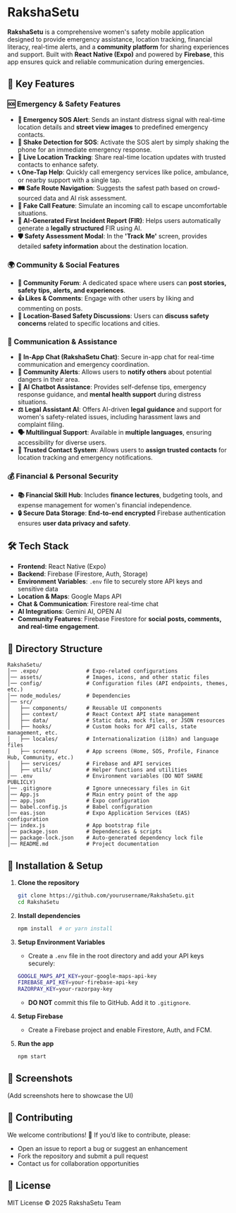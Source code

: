 # RakshaSetu

**RakshaSetu** is a comprehensive women's safety mobile application designed to provide emergency assistance, location tracking, financial literacy, real-time alerts, and a **community platform** for sharing experiences and support. Built with **React Native (Expo)** and powered by **Firebase**, this app ensures quick and reliable communication during emergencies.

## 🚀 Key Features

### 🆘 Emergency & Safety Features
- **🚨 Emergency SOS Alert**: Sends an instant distress signal with real-time location details and **street view images** to predefined emergency contacts.
- **📳 Shake Detection for SOS**: Activate the SOS alert by simply shaking the phone for an immediate emergency response.
- **📍 Live Location Tracking**: Share real-time location updates with trusted contacts to enhance safety.
- **📞 One-Tap Help**: Quickly call emergency services like police, ambulance, or nearby support with a single tap.
- **🛤️ Safe Route Navigation**: Suggests the safest path based on crowd-sourced data and AI risk assessment.
- **📲 Fake Call Feature**: Simulate an incoming call to escape uncomfortable situations.
- **📝 AI-Generated First Incident Report (FIR)**: Helps users automatically generate a **legally structured** FIR using AI.
- **🛡️ Safety Assessment Modal**: In the **'Track Me'** screen, provides detailed **safety information** about the destination location.

### 🌍 Community & Social Features
- **📝 Community Forum**: A dedicated space where users can **post stories, safety tips, alerts, and experiences**.
- **👍 Likes & Comments**: Engage with other users by liking and commenting on posts.
- **📌 Location-Based Safety Discussions**: Users can **discuss safety concerns** related to specific locations and cities.

### 💬 Communication & Assistance
- **💬 In-App Chat (RakshaSetu Chat)**: Secure in-app chat for real-time communication and emergency coordination.
- **📢 Community Alerts**: Allows users to **notify others** about potential dangers in their area.
- **🤖 AI Chatbot Assistance**: Provides self-defense tips, emergency response guidance, and **mental health support** during distress situations.
- **⚖️ Legal Assistant AI**: Offers AI-driven **legal guidance** and support for women's safety-related issues, including harassment laws and complaint filing.
- **🗣️ Multilingual Support**: Available in **multiple languages**, ensuring accessibility for diverse users.
- **📌 Trusted Contact System**: Allows users to **assign trusted contacts** for location tracking and emergency notifications.

### 💰 Financial & Personal Security
- **📚 Financial Skill Hub**: Includes **finance lectures**, budgeting tools, and expense management for women's financial independence.
- **🔒 Secure Data Storage**: **End-to-end encrypted** Firebase authentication ensures **user data privacy and safety**.

## 🛠️ Tech Stack

- **Frontend**: React Native (Expo)
- **Backend**: Firebase (Firestore, Auth, Storage)
- **Environment Variables**: `.env` file to securely store API keys and sensitive data
- **Location & Maps**: Google Maps API 
- **Chat & Communication**: Firestore real-time chat
- **AI Integrations**: Gemini AI, OPEN AI
- **Community Features**: Firebase Firestore for **social posts, comments, and real-time engagement**.

## 📂 Directory Structure
```
RakshaSetu/
│── .expo/               # Expo-related configurations
│── assets/              # Images, icons, and other static files
│── config/              # Configuration files (API endpoints, themes, etc.)
│── node_modules/        # Dependencies
│── src/
│   ├── components/      # Reusable UI components
│   ├── context/         # React Context API state management
│   ├── data/            # Static data, mock files, or JSON resources
│   ├── hooks/           # Custom hooks for API calls, state management, etc.
│   ├── locales/         # Internationalization (i18n) and language files
│   ├── screens/         # App screens (Home, SOS, Profile, Finance Hub, Community, etc.)
│   ├── services/        # Firebase and API services
│   ├── utils/           # Helper functions and utilities
│── .env                 # Environment variables (DO NOT SHARE PUBLICLY)
│── .gitignore           # Ignore unnecessary files in Git
│── App.js               # Main entry point of the app
│── app.json             # Expo configuration
│── babel.config.js      # Babel configuration
│── eas.json             # Expo Application Services (EAS) configuration
│── index.js             # App bootstrap file
│── package.json         # Dependencies & scripts
│── package-lock.json    # Auto-generated dependency lock file
│── README.md            # Project documentation
```

## 🔧 Installation & Setup

1. **Clone the repository**
   ```sh
   git clone https://github.com/yourusername/RakshaSetu.git
   cd RakshaSetu
   ```

2. **Install dependencies**
   ```sh
   npm install  # or yarn install
   ```

3. **Setup Environment Variables**
   - Create a `.env` file in the root directory and add your API keys securely:
   ```sh
   GOOGLE_MAPS_API_KEY=your-google-maps-api-key
   FIREBASE_API_KEY=your-firebase-api-key
   RAZORPAY_KEY=your-razorpay-key
   ```
   - **DO NOT** commit this file to GitHub. Add it to `.gitignore`.

4. **Setup Firebase**
   - Create a Firebase project and enable Firestore, Auth, and FCM.

5. **Run the app**
   ```sh
   npm start
   ```

## 📲 Screenshots
(Add screenshots here to showcase the UI)

## 🤝 Contributing
We welcome contributions! 🚀 If you’d like to contribute, please:
- Open an issue to report a bug or suggest an enhancement
- Fork the repository and submit a pull request
- Contact us for collaboration opportunities

## 📜 License
MIT License © 2025 RakshaSetu Team
